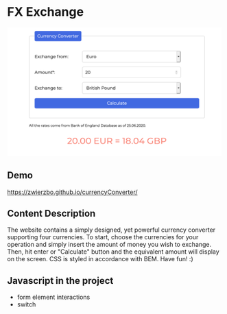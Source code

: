 # FX Exchange

<img src="images/screenshot.png" alt="screenshot" width="500"/>

## Demo

 https://zwierzbo.github.io/currencyConverter/

## Content Description

The website contains a simply designed, yet powerful currency converter supporting four currencies. To start, choose the currencies for your operation and simply insert the amount of money you wish to exchange. Then, hit enter or "Calculate" button and the equivalent amount will display on the screen. CSS is styled in accordance with BEM. Have fun! :) 



## Javascript in the project
- form element interactions 
- switch
